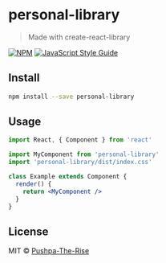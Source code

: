 # personal-library

> Made with create-react-library

[![NPM](https://img.shields.io/npm/v/personal-library.svg)](https://www.npmjs.com/package/personal-library) [![JavaScript Style Guide](https://img.shields.io/badge/code_style-standard-brightgreen.svg)](https://standardjs.com)

## Install

```bash
npm install --save personal-library
```

## Usage

```jsx
import React, { Component } from 'react'

import MyComponent from 'personal-library'
import 'personal-library/dist/index.css'

class Example extends Component {
  render() {
    return <MyComponent />
  }
}
```

## License

MIT © [Pushpa-The-Rise](https://github.com/Pushpa-The-Rise)
